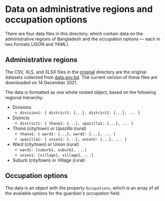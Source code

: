 # Data on administrative regions and occupation options

There are four data files in this directory, which contain data on the administrative regions of Bangladesh and the occupation options — each in two formats (JSON and YAML).

## Administrative regions
The CSV, XLS, and XLSX files in the [original](./original) directory are the original datasets collected from [data.gov.bd](http://data.gov.bd/group/education). The current version of these files are downloaded on 14 December 2021.

The data is formatted as one whole nested object, based on the following regional hierarchy:

- Divisions
    - `division1: { district1: {...}, district2: {...}, ... }`
- Districts
    - `district1: { thana1: {...}, upazilla1: {...}, ... }`
- *Thana* (city/town) or *Upazilla* (rural)
    - `thana1: { ward1: {...}, ward2: {...}, ... }`
    - `upazilla1: { union1: {...}, union2: {...}, ... }`
- Ward (city/town) or Union (rural)
    - `ward1: [suburb1, suburb2, ...]`
    - `union1: [village1, village2, ...]`
- Suburb (city/town) or Village (rural)

## Occupation options

The data is an object with the property `Occupations`, which is an array of all the available options for the guardian's occupation field.

